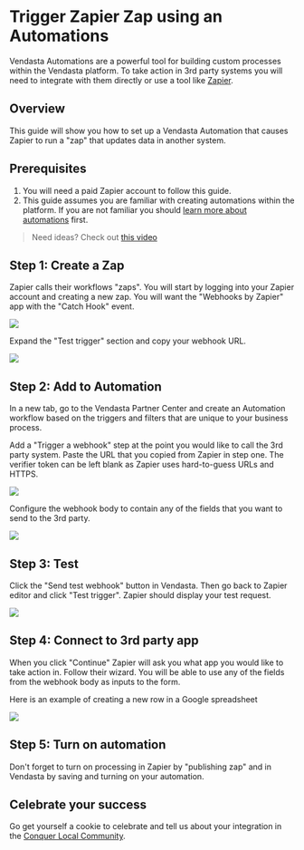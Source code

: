 # Trigger Zapier Zap using an Automations

Vendasta Automations are a powerful tool for building custom processes within the Vendasta platform. To take action in 3rd party systems you will need to integrate with them directly or use a tool like [Zapier](https://zapier.com).

## Overview

This guide will show you how to set up a Vendasta Automation that causes Zapier to run a "zap" that updates data in another system.

## Prerequisites
1. You will need a paid Zapier account to follow this guide.
2. This guide assumes you are familiar with creating automations within the platform. If you are not familiar you should [learn more about automations](https://support.vendasta.com/hc/en-us/sections/4406950706583-Automations) first.

> Need ideas? Check out [this video](https://www.youtube.com/watch?v=8ejJ-52Lows)

## Step 1: Create a Zap

Zapier calls their workflows "zaps". You will start by logging into your Zapier account and creating a new zap. You will want the "Webhooks by Zapier" app with the "Catch Hook" event.

![](zapier1.png)

Expand the "Test trigger" section and copy your webhook URL.

![](zapier2.png)

## Step 2: Add to Automation

In a new tab, go to the Vendasta Partner Center and create an Automation workflow based on the triggers and filters that are unique to your business process.

Add a "Trigger a webhook" step at the point you would like to call the 3rd party system. Paste the URL that you copied from Zapier in step one. The verifier token can be left blank as Zapier uses hard-to-guess URLs and HTTPS. 

![](zapier4.png)

Configure the webhook body to contain any of the fields that you want to send to the 3rd party. 

![](zapier5.png)

## Step 3: Test

Click the "Send test webhook" button in Vendasta. Then go back to Zapier editor and click "Test trigger". Zapier should display your test request.

![](zapier6.png)

## Step 4: Connect to 3rd party app

When you click "Continue" Zapier will ask you what app you would like to take action in. Follow their wizard. You will be able to use any of the fields from the webhook body as inputs to the form.

Here is an example of creating a new row in a Google spreadsheet

![](zapier7.png)

## Step 5: Turn on automation

Don't forget to turn on processing in Zapier by "publishing zap" and in Vendasta by saving and turning on your automation.

## Celebrate your success

Go get yourself a cookie to celebrate and tell us about your integration in the [Conquer Local Community](https://academy.conquerlocal.com/community/). 

